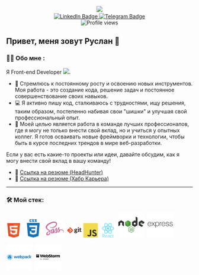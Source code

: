 

<div id="header" align="center">
  <img src="https://media.giphy.com/media/cg5FwpvDmhIcM/giphy.gif" width="250"/>
</div>

<div id="badges" align="center">
  <a href="https://www.linkedin.com/in/руслан-роткин-a38342151">
    <img src="https://img.shields.io/badge/LinkedIn-blue?logo=linkedin&logoColor=white&style=for-the-badge" alt="LinkedIn Badge"/>
  </a>
  
  <a href="https://t.me/rust_rr" >
    <img src="https://img.shields.io/badge/Telegram-blue?logo=Telegram&logoColor=white&style=for-the-badge" alt="Telegram Badge"/>
  </a>
</div>

<div id="counter" align="center">
  <img src="https://komarev.com/ghpvc/?username=rust007-91&style=flat-square&color=blue" alt="Profile views"/>
</div>

<h2>
  Привет, меня зовут Руслан 👋
</h2>

### :man_technologist: Обо мне :
Я Front-end Developer <img src="https://media.giphy.com/media/WUlplcMpOCEmTGBtBW/giphy.gif" width="30">.
- :dart: Стремлюсь к постоянному росту и освоению новых инструментов. Моя работа - это создание кода, решение задач и постоянное совершенствование своих навыков.
- :computer: Я активно пишу код, сталкиваюсь с трудностями, ищу решения, таким образом, постепенно набивая свои "шишки" и улучшая свой профессиональный опыт.
- 🔭 Моей целью является работа в команде лучших профессионалов, где я могу не только внести свой вклад, но и учиться у опытных коллег. Я готов осваивать новые фреймворки и технологии, чтобы быть в курсе последних трендов в мире веб-разработки.

Если у вас есть какие-то проекты или идеи, давайте обсудим, как я могу внести свой вклад в вашу команду!
- :memo: [Ссылка на резюме (HeadHunter)](https://spb.hh.ru/resume/52cbf857ff0b20ffa50039ed1f656c53794638)
- :memo: [Ссылка на резюме (Хабр Карьера)](https://career.habr.com/rotkin91)
---


### :hammer_and_wrench: Мой стек:
<div>
  <img src="https://github.com/devicons/devicon/blob/master/icons/html5/html5-original.svg" title="HTML5" alt="HTML" width="40" height="40"/>&nbsp;
  <img src="https://github.com/devicons/devicon/blob/master/icons/css3/css3-plain-wordmark.svg"  title="CSS3" alt="CSS" width="50" height="50"/>&nbsp;
  <img src="https://raw.githubusercontent.com/devicons/devicon/1119b9f84c0290e0f0b38982099a2bd027a48bf1/icons/sass/sass-original.svg"  title="SASS" alt="SASS" width="50" height="50"/>&nbsp;
  <img src="https://github.com/devicons/devicon/blob/master/icons/git/git-original-wordmark.svg" title="Git" alt="Git" width="40" height="40"/>
  <img src="https://github.com/devicons/devicon/blob/master/icons/javascript/javascript-original.svg" title="JavaScript" alt="JavaScript" width="40" height="40"/>&nbsp;
  <img src="https://github.com/devicons/devicon/blob/master/icons/react/react-original-wordmark.svg" title="React" alt="React" width="40" height="40"/>&nbsp;
  <img src="https://github.com/devicons/devicon/blob/master/icons/nodejs/nodejs-original-wordmark.svg" title="Node.js" alt="Node.js" width="70" height="70"/>&nbsp;
  <img src="https://github.com/devicons/devicon/blob/master/icons/express/express-original-wordmark.svg" title="express" alt="express" width="70" height="70"/>&nbsp;
  
  <img src="https://raw.githubusercontent.com/devicons/devicon/1119b9f84c0290e0f0b38982099a2bd027a48bf1/icons/webpack/webpack-original-wordmark.svg" title="webpack" alt="webpack" width="70" height="70"/>&nbsp;
  <img src="https://raw.githubusercontent.com/devicons/devicon/1119b9f84c0290e0f0b38982099a2bd027a48bf1/icons/webstorm/webstorm-original-wordmark.svg" title="webstorm" alt="webstorm" width="70" height="70"/>&nbsp;
</div>




<!--
**rust007-91/rust007-91** is a ✨ _special_ ✨ repository because its `README.md` (this file) appears on your GitHub profile.

